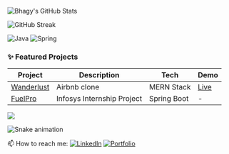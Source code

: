 ![Bhagy's GitHub Stats](https://github-readme-stats.vercel.app/api?username=your-username&show_icons=true&theme=tokyonight)

![GitHub Streak](https://streak-stats.demolab.com?user=your-username&theme=tokyonight)

![Java](https://img.shields.io/badge/Java-%23ED8B00.svg?style=for-the-badge&logo=java&logoColor=white)
![Spring](https://img.shields.io/badge/Spring-%236DB33F.svg?style=for-the-badge&logo=spring&logoColor=white)


### ✨ Featured Projects

| Project | Description | Tech | Demo |
|--------|-------------|------|------|
| [Wanderlust](https://github.com/your-username/wanderlust) | Airbnb clone | MERN Stack | [Live](https://wanderlust-live.vercel.app) |
| [FuelPro](https://github.com/your-username/fuelpro) | Infosys Internship Project | Spring Boot | - |
![](https://komarev.com/ghpvc/?username=your-username&color=green)

![Snake animation](https://github.com/your-username/your-username/blob/output/github-contribution-grid-snake.svg)

📫 How to reach me:
[![LinkedIn](https://img.shields.io/badge/LinkedIn-blue?style=for-the-badge&logo=linkedin)](https://linkedin.com/in/your-link)
[![Portfolio](https://img.shields.io/badge/Portfolio-000?style=for-the-badge&logo=firefox)](https://yourportfolio.com)
